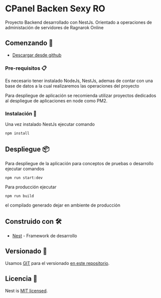 # CPanel Backen Sexy RO

Proyecto Backend desarrollado con NestJs.
Orientado a operaciones de administación de servidores de Ragnarok Online 

## Comenzando 🚀

+ [Descargar desde github](https://github.com/sebastianchavez/sexy-ro-cpanel/tree/release) 


### Pre-requisitos 📋
Es necesario tener instalado NodeJs, NestJs, ademas de contar con una base de datos a la cual realizaremos las operaciones del proyecto

Para despliegue de aplicación se recomienda utilizar proyectos dedicados al despliegue de aplicaciones en node como PM2. 


### Instalación 🔧

Una vez instalado NestJs ejecutar comando

```
npm install
```


## Despliegue 📦

Para despliegue de la aplicación para conceptos de pruebas o desarrollo ejecutar comandos

```
npm run start:dev
```

Para producción ejecutar

```
npm run build
```

el compilado generado dejar en ambiente de producción

## Construido con 🛠️

* [Nest](https://nestjs.com/) - Framework de desarrollo

## Versionado 📌

Usamos [GIT](https://git-scm.com/) para el versionado [en este repositorio](https://github.com/sebastianchavez/sexy-ro-cpanel).


## Licencia 📄


Nest is [MIT licensed](LICENSE).
